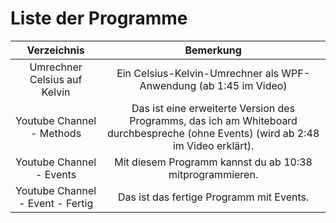 # Liste der Programme

|Verzeichnis|Bemerkung|
|:---:|:---:|
|Umrechner Celsius auf Kelvin|Ein Celsius-Kelvin-Umrechner als WPF-Anwendung (ab 1:45 im Video)|
|Youtube Channel - Methods|Das ist eine erweiterte Version des Programms, das ich am Whiteboard durchbespreche (ohne Events) (wird ab 2:48 im Video erklärt).|
|Youtube Channel - Events|Mit diesem Programm kannst du ab 10:38  mitprogrammieren.|
|Youtube Channel - Event - Fertig|Das ist das fertige Programm mit Events.|